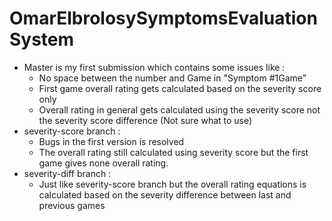 # OmarElbrolosySymptomsEvaluationSystem
* Master is my first submission which contains some issues like :
  * No space between the number and Game in "Symptom #1Game"
  * First game overall rating gets calculated based on the severity score only
  * Overall rating in general gets calculated using the severity score not the severity score difference (Not sure what to use)
* severity-score branch :
  * Bugs in the first version is resolved
  * The overall rating still calculated using severity score but the first game gives none overall rating.
* severity-diff branch :
  * Just like severity-score branch but the overall rating equations is calculated based on the severity difference between last and previous games
